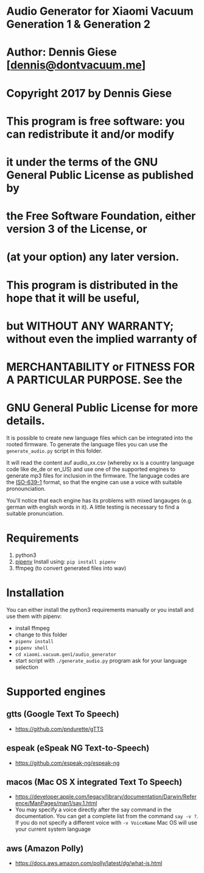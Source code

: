 # Audio Generator for Xiaomi Vacuum Generation 1 & Generation 2

# Author: Dennis Giese [dennis@dontvacuum.me]
# Copyright 2017 by Dennis Giese

# This program is free software: you can redistribute it and/or modify
# it under the terms of the GNU General Public License as published by
# the Free Software Foundation, either version 3 of the License, or
# (at your option) any later version.

# This program is distributed in the hope that it will be useful,
# but WITHOUT ANY WARRANTY; without even the implied warranty of
# MERCHANTABILITY or FITNESS FOR A PARTICULAR PURPOSE.  See the
# GNU General Public License for more details.

It is possible to create new language files which can be integrated into the rooted firmware. To generate the language files you can use the `generate_audio.py` script in this folder.

It will read the content auf audio_xx.csv (whereby xx is a country language code like de_de or en_US) and use one of the supported engines to generate mp3 files for inclusion in the firmware. The language codes are the [ISO-639-1](https://en.wikipedia.org/wiki/ISO_639-1) format, so that the engine can use a voice with suitable pronounciation.

You'll notice that each engine has its problems with mixed langauges (e.g. german with english words in it). A little testing is necessary to find a suitable pronunciation.


# Requirements
1. python3
1. [pipenv](https://github.com/pypa/pipenv) Install using: `pip install pipenv`
1. ffmpeg (to convert generated files into wav)

# Installation
You can either install the python3 requirements manually or you install and use them with pipenv:

* install ffmpeg
* change to this folder
* `pipenv install`
* `pipenv shell`
* `cd xiaomi.vacuum.gen1/audio_generator`
* start script with `./generate_audio.py` program ask for your language selection

# Supported engines
## gtts (Google Text To Speech)
* https://github.com/pndurette/gTTS
## espeak (eSpeak NG Text-to-Speech)
* https://github.com/espeak-ng/espeak-ng
## macos (Mac OS X integrated Text To Speech)
* https://developer.apple.com/legacy/library/documentation/Darwin/Reference/ManPages/man1/say.1.html
* You may specify a voice directly after the say command in the documentation. You can get a complete list from the command `say -v ?`. If you do not specify a different voice with `-v VoiceName` Mac OS will use your current system language
## aws (Amazon Polly)
* https://docs.aws.amazon.com/polly/latest/dg/what-is.html
